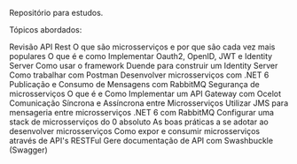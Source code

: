 Repositório para estudos.

Tópicos abordados:

Revisão API Rest
O que são microsserviços e por que são cada vez mais populares
O que é e como Implementar Oauth2, OpenID, JWT e Identity Server
Como usar o framework Duende para construir um Identity Server
Como trabalhar com Postman
Desenvolver microsserviços com .NET 6
Publicação e Consumo de Mensagens com RabbitMQ
Segurança de microsserviços
O que é e Como Implementar um API Gateway com Ocelot
Comunicação Síncrona e Assíncrona entre Microsserviços
Utilizar JMS para mensageria entre microsserviços .NET 6 com RabbitMQ
Configurar uma stack de microsserviços do 0 absoluto
As boas práticas a se adotar ao desenvolver microsserviços
Como expor e consumir microsserviços através de API's RESTFul
Gere documentação de API com Swashbuckle (Swagger)
